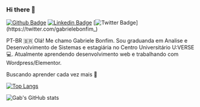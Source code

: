 ### Hi there 👋
[![Github Badge](https://img.shields.io/badge/-Github-000?style=flat-square&logo=Github&logoColor=white&link=https://github.com/gabrielebonfim)](https://github.com/gabrielebonfim)
[![Linkedin Badge](https://img.shields.io/badge/-LinkedIn-blue?style=flat-square&logo=Linkedin&logoColor=white&link=https://www.linkedin.com/in/gabrielealvesbonfim/)](https://www.linkedin.com/in/gabrielealvesbonfim/)
[![Twitter Badge](https://img.shields.io/badge/-Twitter-1ca0f1?style=flat-square&labelColor=1ca0f1&logo=twitter&logoColor=white&link=https://twitter.com/gabrielebonfim_)](https://twitter.com/gabrielebonfim_)


PT-BR :brazil:
Olá! Me chamo Gabriele Bonfim. Sou graduanda em Analise e Desenvolvimento de Sistemas e estagiária no Centro Universitário U:VERSE :computer:. 
Atualmente aprendendo desenvolvimento web e trabalhando com Wordpress/Elementor. 

Buscando aprender cada vez mais 🌱

[![Top Langs](https://github-readme-stats.vercel.app/api/top-langs/?username=gabrielebonfim&layout=compact)](https://github.com/anuraghazra/github-readme-stats)

![Gab's GitHub stats](https://github-readme-stats.vercel.app/api?username=gabrielebonfim&show_icons=true&theme=dracula)
